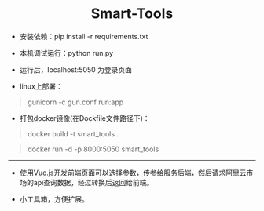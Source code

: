 # <center>Smart-Tools</center>

- 安装依赖：pip install -r requirements.txt

- 本机调试运行：python run.py

- 运行后，localhost:5050  为登录页面

- linux上部署：

 > gunicorn -c gun.conf run:app

- 打包docker镜像(在Dockfile文件路径下)：

 > docker build -t smart_tools .

 > docker run -d -p 8000:5050 smart_tools


---

 - 使用Vue.js开发前端页面可以选择参数，传参给服务后端，然后请求阿里云市场的api查询数据，经过转换后返回给前端。

 - 小工具箱，方便扩展。
